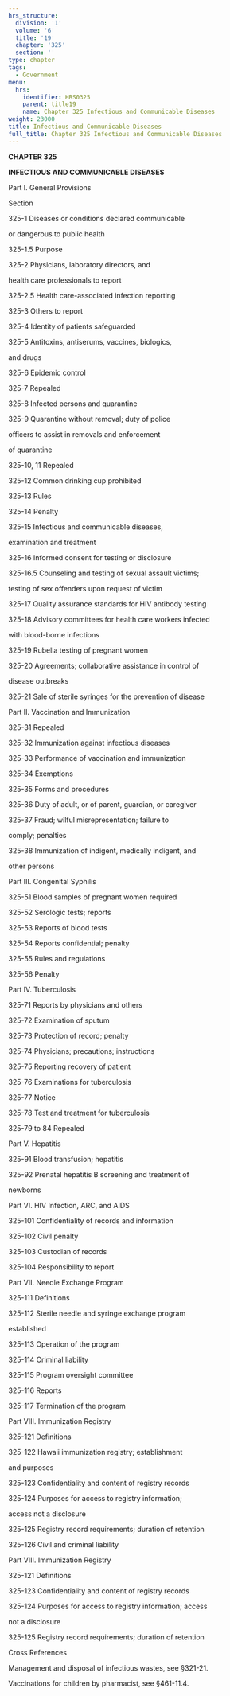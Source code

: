 ```yaml
---
hrs_structure:
  division: '1'
  volume: '6'
  title: '19'
  chapter: '325'
  section: ''
type: chapter
tags:
  - Government
menu:
  hrs:
    identifier: HRS0325
    parent: title19
    name: Chapter 325 Infectious and Communicable Diseases
weight: 23000
title: Infectious and Communicable Diseases
full_title: Chapter 325 Infectious and Communicable Diseases
---
```

**CHAPTER 325**

**INFECTIOUS AND COMMUNICABLE DISEASES**

Part I. General Provisions

Section

325-1 Diseases or conditions declared communicable

or dangerous to public health

325-1.5 Purpose

325-2 Physicians, laboratory directors, and

health care professionals to report

325-2.5 Health care-associated infection reporting

325-3 Others to report

325-4 Identity of patients safeguarded

325-5 Antitoxins, antiserums, vaccines, biologics,

and drugs

325-6 Epidemic control

325-7 Repealed

325-8 Infected persons and quarantine

325-9 Quarantine without removal; duty of police

officers to assist in removals and enforcement

of quarantine

325-10, 11 Repealed

325-12 Common drinking cup prohibited

325-13 Rules

325-14 Penalty

325-15 Infectious and communicable diseases,

examination and treatment

325-16 Informed consent for testing or disclosure

325-16.5 Counseling and testing of sexual assault victims;

testing of sex offenders upon request of victim

325-17 Quality assurance standards for HIV antibody testing

325-18 Advisory committees for health care workers infected

with blood-borne infections

325-19 Rubella testing of pregnant women

325-20 Agreements; collaborative assistance in control of

disease outbreaks

325-21 Sale of sterile syringes for the prevention of disease

Part II. Vaccination and Immunization

325-31 Repealed

325-32 Immunization against infectious diseases

325-33 Performance of vaccination and immunization

325-34 Exemptions

325-35 Forms and procedures

325-36 Duty of adult, or of parent, guardian, or caregiver

325-37 Fraud; wilful misrepresentation; failure to

comply; penalties

325-38 Immunization of indigent, medically indigent, and

other persons

Part III. Congenital Syphilis

325-51 Blood samples of pregnant women required

325-52 Serologic tests; reports

325-53 Reports of blood tests

325-54 Reports confidential; penalty

325-55 Rules and regulations

325-56 Penalty

Part IV. Tuberculosis

325-71 Reports by physicians and others

325-72 Examination of sputum

325-73 Protection of record; penalty

325-74 Physicians; precautions; instructions

325-75 Reporting recovery of patient

325-76 Examinations for tuberculosis

325-77 Notice

325-78 Test and treatment for tuberculosis

325-79 to 84 Repealed

Part V. Hepatitis

325-91 Blood transfusion; hepatitis

325-92 Prenatal hepatitis B screening and treatment of

newborns

Part VI. HIV Infection, ARC, and AIDS

325-101 Confidentiality of records and information

325-102 Civil penalty

325-103 Custodian of records

325-104 Responsibility to report

Part VII. Needle Exchange Program

325-111 Definitions

325-112 Sterile needle and syringe exchange program

established

325-113 Operation of the program

325-114 Criminal liability

325-115 Program oversight committee

325-116 Reports

325-117 Termination of the program

Part VIII. Immunization Registry

325-121 Definitions

325-122 Hawaii immunization registry; establishment

and purposes

325-123 Confidentiality and content of registry records

325-124 Purposes for access to registry information;

access not a disclosure

325-125 Registry record requirements; duration of retention

325-126 Civil and criminal liability

Part VIII. Immunization Registry

325-121 Definitions

325-123 Confidentiality and content of registry records

325-124 Purposes for access to registry information; access

not a disclosure

325-125 Registry record requirements; duration of retention

Cross References

Management and disposal of infectious wastes, see §321-21.

Vaccinations for children by pharmacist, see §461-11.4.